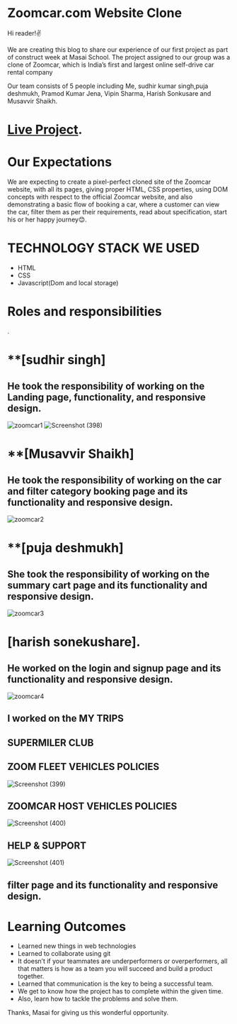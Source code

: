 # **Zoomcar.com Website Clone**
Hi reader!✌️

We are creating this blog to share our experience of our first project as part of construct week at Masai School. The project assigned to our group was a clone of Zoomcar, which is India’s first and largest online self-drive car rental company


Our team consists of 5 people including Me, sudhir kumar singh,puja deshmukh, Pramod Kumar Jena, Vipin Sharma, Harish Sonkusare and Musavvir Shaikh.


# [Live Project](https://myntra-clone-unitfour.herokuapp.com/).

# **Our Expectations**
We are expecting to create a pixel-perfect cloned site of the Zoomcar website, with all its pages, giving proper HTML, CSS properties, using DOM concepts with respect to the official Zoomcar website, and also demonstrating a basic flow of booking a car, where a customer can view the car, filter them as per their requirements, read about specification, start his or her happy journey😊.

# **TECHNOLOGY STACK WE USED**
- HTML
- CSS
- Javascript(Dom and local storage)


# **Roles and responsibilities**
.

# **[sudhir singh]

## He took the responsibility of working on the Landing page, functionality, and responsive design.

![zoomcar1](https://user-images.githubusercontent.com/99638448/171449944-cf4af345-c46a-40c1-ad87-ff168c06d6b0.png)
![Screenshot (398)](https://user-images.githubusercontent.com/99638448/171450056-83cfec42-4d8a-48f2-9ca0-ca0b202d9b4e.png)


# **[Musavvir Shaikh]

## He took the responsibility of working on the car and filter category booking page and its functionality and responsive design.
![zoomcar2](https://user-images.githubusercontent.com/99638448/171450495-318ac4f4-d18b-4be0-aec7-9c39ff394e4a.png)


# **[puja deshmukh]

## She took the responsibility of working on the summary cart page and its functionality and responsive design.

![zoomcar3](https://user-images.githubusercontent.com/99638448/171450473-95b9890e-0c13-4c3a-a974-c7566b5d4c21.jpeg)

# **[harish sonekushare].**

## He worked on the login and signup page and its functionality and responsive design.

![zoomcar4](https://user-images.githubusercontent.com/99638448/171450402-09afa7b3-8124-4179-b5e3-d4d9936095fc.png)




## I worked on the MY TRIPS

## SUPERMILER CLUB
## ZOOM FLEET VEHICLES POLICIES

![Screenshot (399)](https://user-images.githubusercontent.com/99638448/171450205-1ca42e18-14d3-49c0-8c06-c123c7b7532b.png)


## ZOOMCAR HOST VEHICLES POLICIES

![Screenshot (400)](https://user-images.githubusercontent.com/99638448/171450218-182882ad-7acb-4c31-b78f-a2d2eede0c63.png)

## HELP & SUPPORT

![Screenshot (401)](https://user-images.githubusercontent.com/99638448/171450232-83e9d145-3428-4143-af5c-af2ef90a8476.png)


## filter page and its functionality and responsive design.


# **Learning Outcomes**
- Learned new things in web technologies
- Learned to collaborate using git
- It doesn’t if your teammates are underperformers or overperformers, all that matters is how as a team you will succeed and build a product together.
- Learned that communication is the key to being a successful team.
- We get to know how the project has to complete within the given time.
- Also, learn how to tackle the problems and solve them.


Thanks, Masai for giving us this wonderful opportunity.

